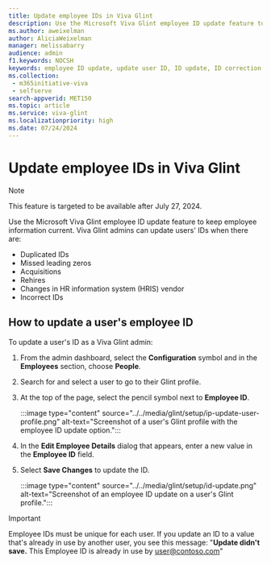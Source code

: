 ```yaml
---
title: Update employee IDs in Viva Glint
description: Use the Microsoft Viva Glint employee ID update feature to keep employee information current.
ms.author: aweixelman
author: AliciaWeixelman
manager: melissabarry
audience: admin
f1.keywords: NOCSH
keywords: employee ID update, update user ID, ID update, ID correction
ms.collection: 
 - m365initiative-viva
 - selfserve
search-appverid: MET150
ms.topic: article
ms.service: viva-glint
ms.localizationpriority: high
ms.date: 07/24/2024
---
```


# Update employee IDs in Viva Glint

> [!NOTE]
> This feature is targeted to be available after July 27, 2024.

Use the Microsoft Viva Glint employee ID update feature to keep employee information current. Viva Glint admins can update users' IDs when there are:

- Duplicated IDs
- Missed leading zeros
- Acquisitions
- Rehires
- Changes in HR information system (HRIS) vendor
- Incorrect IDs

## How to update a user's employee ID

To update a user's ID as a Viva Glint admin:

1. From the admin dashboard, select the **Configuration** symbol and in the **Employees** section, choose **People**.
1. Search for and select a user to go to their Glint profile.
1. At the top of the page, select the pencil symbol next to **Employee ID**.

    :::image type="content" source="../../media/glint/setup/ip-update-user-profile.png" alt-text="Screenshot of a user's Glint profile with the employee ID update option.":::

1. In the **Edit Employee Details** dialog that appears, enter a new value in the **Employee ID** field.
1. Select **Save Changes** to update the ID.

    :::image type="content" source="../../media/glint/setup/id-update.png" alt-text="Screenshot of an employee ID update on a user's Glint profile.":::


> [!IMPORTANT]
> Employee IDs must be unique for each user. If you update an ID to a value that's already in use by another user, you see this message: 
> "**Update didn't save.** This Employee ID is already in use by user@contoso.com"
